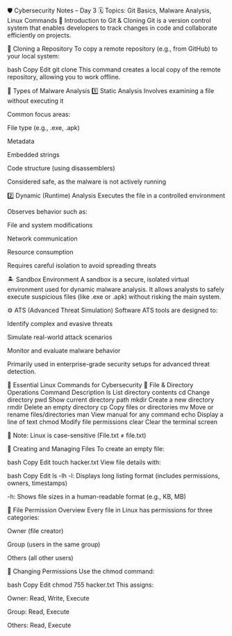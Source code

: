🛡️ Cybersecurity Notes – Day 3
🗓️ Topics: Git Basics, Malware Analysis, Linux Commands
📁 Introduction to Git & Cloning
Git is a version control system that enables developers to track changes in code and collaborate efficiently on projects.

🔧 Cloning a Repository
To copy a remote repository (e.g., from GitHub) to your local system:

bash
Copy
Edit
git clone <repository-URL>
This command creates a local copy of the remote repository, allowing you to work offline.

🦠 Types of Malware Analysis
1️⃣ Static Analysis
Involves examining a file without executing it

Common focus areas:

File type (e.g., .exe, .apk)

Metadata

Embedded strings

Code structure (using disassemblers)

Considered safe, as the malware is not actively running

2️⃣ Dynamic (Runtime) Analysis
Executes the file in a controlled environment

Observes behavior such as:

File and system modifications

Network communication

Resource consumption

Requires careful isolation to avoid spreading threats

🏝️ Sandbox Environment
A sandbox is a secure, isolated virtual environment used for dynamic malware analysis. It allows analysts to safely execute suspicious files (like .exe or .apk) without risking the main system.

⚙️ ATS (Advanced Threat Simulation) Software
ATS tools are designed to:

Identify complex and evasive threats

Simulate real-world attack scenarios

Monitor and evaluate malware behavior

Primarily used in enterprise-grade security setups for advanced threat detection.

🐧 Essential Linux Commands for Cybersecurity
📂 File & Directory Operations
Command	Description
ls	List directory contents
cd	Change directory
pwd	Show current directory path
mkdir	Create a new directory
rmdir	Delete an empty directory
cp	Copy files or directories
mv	Move or rename files/directories
man	View manual for any command
echo	Display a line of text
chmod	Modify file permissions
clear	Clear the terminal screen

🔸 Note: Linux is case-sensitive (File.txt ≠ file.txt)

📜 Creating and Managing Files
To create an empty file:

bash
Copy
Edit
touch hacker.txt
View file details with:

bash
Copy
Edit
ls -lh
-l: Displays long listing format (includes permissions, owners, timestamps)

-h: Shows file sizes in a human-readable format (e.g., KB, MB)

🔐 File Permission Overview
Every file in Linux has permissions for three categories:

Owner (file creator)

Group (users in the same group)

Others (all other users)

🔧 Changing Permissions
Use the chmod command:

bash
Copy
Edit
chmod 755 hacker.txt
This assigns:

Owner: Read, Write, Execute

Group: Read, Execute

Others: Read, Execute

